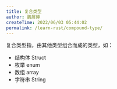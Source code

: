 ```yaml
---
title: 复合类型
author: 鹏展博
createTime: 2022/06/03 05:44:02
permalink: /learn-rust/compound-type/
---
```



复合类型指，由其他类型组合而成的类型，如：

- 结构体 Struct
- 枚举 enum
- 数组 array
- 字符串 String
